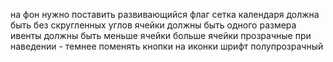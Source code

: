 на фон нужно поставить развивающийся флаг
сетка календаря должна быть без скругленных углов
ячейки должны быть одного размера
ивенты должны быть меньше
ячейки больше
ячейки прозрачные 
при наведении - темнее
поменять кнопки на иконки
шрифт полупрозрачный
